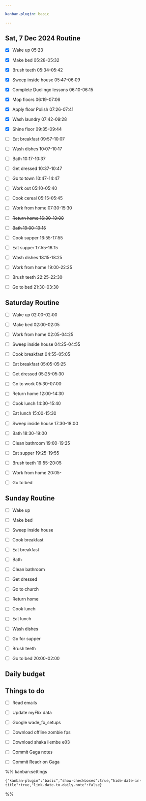 ```yaml
---

kanban-plugin: basic

---
```


## Sat, 7 Dec 2024 Routine

- [x] Wake up 05:23
- [x] Make bed 05:28-05:32
- [x] Brush teeth 05:34-05:42
- [x] Sweep inside house 05:47-06:09
- [x] Complete Duolingo lessons 06:10-06:15
- [x] Mop floors 06:19-07:06
- [x] Apply floor Polish 07:26-07:41
- [x] Wash laundry 07:42-09:28
- [x] Shine floor 09:35-09:44
- [ ] Eat breakfast 09:57-10:07
- [ ] Wash dishes 10:07-10:17
- [ ] Bath 10:17-10:37
- [ ] Get dressed 10:37-10:47
- [ ] Go to town 10:47-14:47
- [ ] Work out 05:10-05:40
- [ ] Cook cereal 05:15-05:45
- [ ] Work from home 07:30-15:30
- [ ] ~~Return home 16:30-19:00~~
- [ ] ~~Bath 19:00-19:15~~
- [ ] Cook supper 16:55-17:55
- [ ] Eat supper 17:55-18:15
- [ ] Wash dishes 18:15-18:25
- [ ] Work from home 19:00-22:25
- [ ] Brush teeth 22:25-22:30
- [ ] Go to bed 21:30-03:30


## Saturday Routine

- [ ] Wake up 02:00-02:00
- [ ] Make bed 02:00-02:05
- [ ] Work from home 02:05-04:25
- [ ] Sweep inside house 04:25-04:55
- [ ] Cook breakfast 04:55-05:05
- [ ] Eat breakfast 05:05-05:25
- [ ] Get dressed 05:25-05:30
- [ ] Go to work 05:30-07:00
- [ ] Return home 12:00-14:30
- [ ] Cook lunch 14:30-15:40
- [ ] Eat lunch 15:00-15:30
- [ ] Sweep inside house 17:30-18:00
- [ ] Bath 18:30-19:00
- [ ] Clean bathroom 19:00-19:25
- [ ] Eat supper 19:25-19:55
- [ ] Brush teeth 19:55-20:05
- [ ] Work from home 20:05-
- [ ] Go to bed


## Sunday Routine

- [ ] Wake up
- [ ] Make bed
- [ ] Sweep inside house
- [ ] Cook breakfast
- [ ] Eat breakfast
- [ ] Bath
- [ ] Clean bathroom
- [ ] Get dressed
- [ ] Go to church
- [ ] Return home
- [ ] Cook lunch
- [ ] Eat lunch
- [ ] Wash dishes
- [ ] Go for supper
- [ ] Brush teeth
- [ ] Go to bed 20:00-02:00


## Daily budget



## Things to do

- [ ] Read emails
- [ ] Update myFlix data
- [ ] Google wade_fx_setups
- [ ] Download offline zombie fps
- [ ] Download shaka ilembe e03
- [ ] Commit Gaga notes
- [ ] Commit Readr on Gaga




%% kanban:settings
```
{"kanban-plugin":"basic","show-checkboxes":true,"hide-date-in-title":true,"link-date-to-daily-note":false}
```
%%
